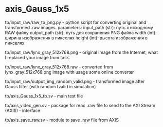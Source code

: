 # axis_Gauss_1x5
tb/input_raw/raw_to_png.py - python script for converting original
and transformed .raw images.
parameters: input_path (str): путь к исходному RAW файлу
            output_path (str): путь для сохранения PNG файла
            width (int): ширина изображения в пикселях
            height (int): высота изображения в пикселях

tb/input_raw/lynx_gray_512x768.png - original image from the Internet,
what I replaced your image from task.

tb/input_raw/lynx_gray_512x768.raw - converted from lynx_gray_512x768.png
image with usage some online converter

tb/input_raw/output_img_random_valid.png - transformed image after Gauss filter
(with random tvalid in simulation)

tb/axis_Gauss_1x5_tb.sv - main test file

tb/axis_video_gen.sv - package for read .raw file to send to the AXI Stream (AXIS) - interface

tb/axis_save_raw.sv - module to save .raw file from AXIS
